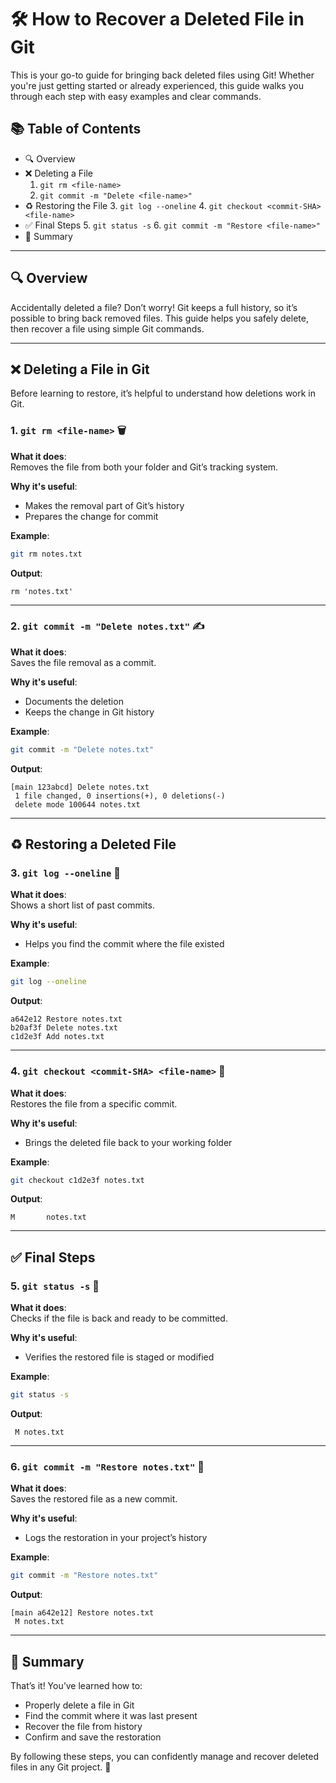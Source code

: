 # 🛠️ How to Recover a Deleted File in Git

This is your go-to guide for bringing back deleted files using Git! Whether you're just getting started or already experienced, this guide walks you through each step with easy examples and clear commands.

## 📚 Table of Contents
- 🔍 Overview
- ❌ Deleting a File
  1. `git rm <file-name>`
  2. `git commit -m "Delete <file-name>"`
- ♻️ Restoring the File
  3. `git log --oneline`
  4. `git checkout <commit-SHA> <file-name>`
- ✅ Final Steps
  5. `git status -s`
  6. `git commit -m "Restore <file-name>"`
- 📝 Summary

---

## 🔍 Overview

Accidentally deleted a file? Don’t worry! Git keeps a full history, so it’s possible to bring back removed files. This guide helps you safely delete, then recover a file using simple Git commands.

---

## ❌ Deleting a File in Git

Before learning to restore, it’s helpful to understand how deletions work in Git.

### 1. `git rm <file-name>` 🗑️

**What it does**:  
Removes the file from both your folder and Git’s tracking system.

**Why it's useful**:
- Makes the removal part of Git’s history
- Prepares the change for commit

**Example**:
```bash
git rm notes.txt
```

**Output**:
```
rm 'notes.txt'
```

---

### 2. `git commit -m "Delete notes.txt"` ✍️

**What it does**:  
Saves the file removal as a commit.

**Why it's useful**:
- Documents the deletion
- Keeps the change in Git history

**Example**:
```bash
git commit -m "Delete notes.txt"
```

**Output**:
```
[main 123abcd] Delete notes.txt
 1 file changed, 0 insertions(+), 0 deletions(-)
 delete mode 100644 notes.txt
```

---

## ♻️ Restoring a Deleted File

### 3. `git log --oneline` 📄

**What it does**:  
Shows a short list of past commits.

**Why it's useful**:
- Helps you find the commit where the file existed

**Example**:
```bash
git log --oneline
```

**Output**:
```
a642e12 Restore notes.txt
b20af3f Delete notes.txt
c1d2e3f Add notes.txt
```

---

### 4. `git checkout <commit-SHA> <file-name>` 🔑

**What it does**:  
Restores the file from a specific commit.

**Why it's useful**:
- Brings the deleted file back to your working folder

**Example**:
```bash
git checkout c1d2e3f notes.txt
```

**Output**:
```
M       notes.txt
```

---

## ✅ Final Steps

### 5. `git status -s` 📝

**What it does**:  
Checks if the file is back and ready to be committed.

**Why it's useful**:
- Verifies the restored file is staged or modified

**Example**:
```bash
git status -s
```

**Output**:
```
 M notes.txt
```

---

### 6. `git commit -m "Restore notes.txt"` 🔄

**What it does**:  
Saves the restored file as a new commit.

**Why it's useful**:
- Logs the restoration in your project’s history

**Example**:
```bash
git commit -m "Restore notes.txt"
```

**Output**:
```
[main a642e12] Restore notes.txt
 M notes.txt
```

---

## 📝 Summary

That’s it! You’ve learned how to:
- Properly delete a file in Git
- Find the commit where it was last present
- Recover the file from history
- Confirm and save the restoration

By following these steps, you can confidently manage and recover deleted files in any Git project. 🚀
